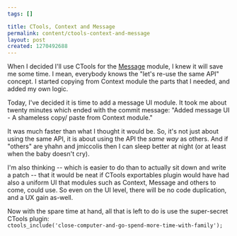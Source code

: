 ```yaml
--- 
tags: []

title: CTools, Context and Message
permalink: content/ctools-context-and-message
layout: post
created: 1270492688
---
```

When I decided I'll use CTools for the <a href="http://drupal.org/project/message">Message</a> module, I knew it will save me some time. I mean, everybody knows the "let's re-use the same API" concept. I started copying from Context module the parts that I needed, and added my own logic.

Today, I've decided it is time to add a message UI module. It took me about twenty minutes which ended with the commit message: "Added message UI - A shameless copy/ paste from Context module."

It was much faster than what I thought it would be. So, it's not just about using the same API, it is about using the API the <em>same way</em> as others. And if "others" are yhahn and jmiccolis then I can sleep better at night (or at least when the baby doesn't cry).

I'm also thinking -- which is easier to do than to actually sit down and write a patch -- that it would be neat if CTools exportables plugin would have had also a uniform UI that modules such as Context, Message and others to come, could use. So even on the UI level, there will be no code duplication, and a UX gain as-well.

Now with the spare time at hand, all that is left to do is use the super-secret CTools plugin:
<code>
ctools_include('close-computer-and-go-spend-more-time-with-family');
</code>
